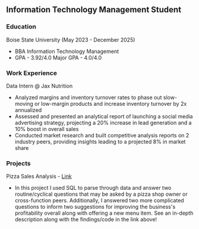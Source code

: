 ## Information Technology Management Student

### Education
Boise State University (May 2023 - December 2025)
- BBA Information Technology Management
- GPA - 3.92/4.0 Major GPA - 4.0/4.0

### Work Experience
Data Intern @ Jax Nutrition
- Analyzed margins and inventory turnover rates to phase out slow-moving or low-margin products and increase inventory turnover by 2x annualized
- Assessed and presented an analytical report of launching a social media advertising strategy, projecting a 20% increase in lead generation and a 10% boost in overall sales
- Conducted market research and built competitive analysis reports on 2 industry peers, providing insights leading to a projected 8% in market share

### Projects
Pizza Sales Analysis - [Link](https://github.com/bradymillr/PizzaSalesAnalysis)
- In this project I used SQL to parse through data and answer two routine/cyclical questions that may be asked by a pizza shop owner or cross-function peers. Additionally, I answered two more complicated questions to inform two suggestions for improving the business's profitability overall along with offering a new menu item. See an in-depth description along with the findings/code in the link above!
